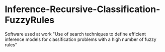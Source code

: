 # Inference-Recursive-Classification-FuzzyRules
Software used at work "Use of search techniques to define efficient inference models for classification problems with a high number of fuzzy rules"
